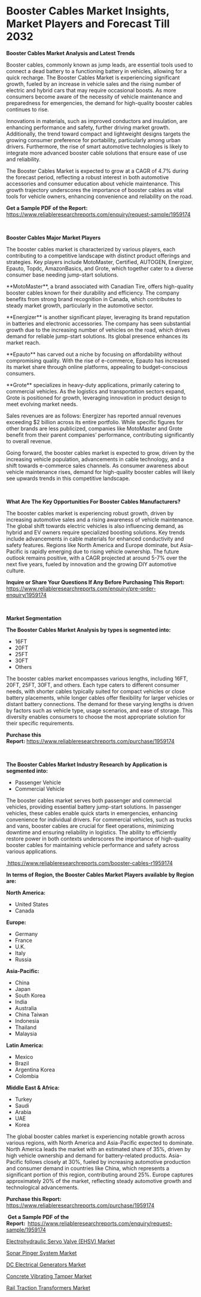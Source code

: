 <p><h1>Booster Cables Market Insights, Market Players and Forecast Till 2032</h1></p><p><strong>Booster Cables Market Analysis and Latest Trends</strong></p>
<p><p>Booster cables, commonly known as jump leads, are essential tools used to connect a dead battery to a functioning battery in vehicles, allowing for a quick recharge. The Booster Cables Market is experiencing significant growth, fueled by an increase in vehicle sales and the rising number of electric and hybrid cars that may require occasional boosts. As more consumers become aware of the necessity of vehicle maintenance and preparedness for emergencies, the demand for high-quality booster cables continues to rise.</p><p>Innovations in materials, such as improved conductors and insulation, are enhancing performance and safety, further driving market growth. Additionally, the trend toward compact and lightweight designs targets the growing consumer preference for portability, particularly among urban drivers. Furthermore, the rise of smart automotive technologies is likely to integrate more advanced booster cable solutions that ensure ease of use and reliability.</p><p>The Booster Cables Market is expected to grow at a CAGR of 4.7% during the forecast period, reflecting a robust interest in both automotive accessories and consumer education about vehicle maintenance. This growth trajectory underscores the importance of booster cables as vital tools for vehicle owners, enhancing convenience and reliability on the road.</p></p>
<p><strong>Get a Sample PDF of the Report:&nbsp;</strong> <a href="https://www.reliableresearchreports.com/enquiry/request-sample/1959174?utm_campaign=2662&utm_medium=2&utm_source=Github&utm_content=ia&utm_term=30032025&utm_id=booster-cables">https://www.reliableresearchreports.com/enquiry/request-sample/1959174</a></p>
<p>&nbsp;</p>
<p><strong>Booster Cables Major Market Players</strong></p>
<p><p>The booster cables market is characterized by various players, each contributing to a competitive landscape with distinct product offerings and strategies. Key players include MotoMaster, Certified, AUTOGEN, Energizer, Epauto, Topdc, AmazonBasics, and Grote, which together cater to a diverse consumer base needing jump-start solutions.</p><p>**MotoMaster**, a brand associated with Canadian Tire, offers high-quality booster cables known for their durability and efficiency. The company benefits from strong brand recognition in Canada, which contributes to steady market growth, particularly in the automotive sector.</p><p>**Energizer** is another significant player, leveraging its brand reputation in batteries and electronic accessories. The company has seen substantial growth due to the increasing number of vehicles on the road, which drives demand for reliable jump-start solutions. Its global presence enhances its market reach.</p><p>**Epauto** has carved out a niche by focusing on affordability without compromising quality. With the rise of e-commerce, Epauto has increased its market share through online platforms, appealing to budget-conscious consumers.</p><p>**Grote** specializes in heavy-duty applications, primarily catering to commercial vehicles. As the logistics and transportation sectors expand, Grote is positioned for growth, leveraging innovation in product design to meet evolving market needs.</p><p>Sales revenues are as follows: Energizer has reported annual revenues exceeding $2 billion across its entire portfolio. While specific figures for other brands are less publicized, companies like MotoMaster and Grote benefit from their parent companies’ performance, contributing significantly to overall revenue.</p><p>Going forward, the booster cables market is expected to grow, driven by the increasing vehicle population, advancements in cable technology, and a shift towards e-commerce sales channels. As consumer awareness about vehicle maintenance rises, demand for high-quality booster cables will likely see upwards trends in this competitive landscape.</p></p>
<p>&nbsp;</p>
<p><strong>What Are The Key Opportunities For Booster Cables Manufacturers?</strong></p>
<p><p>The booster cables market is experiencing robust growth, driven by increasing automotive sales and a rising awareness of vehicle maintenance. The global shift towards electric vehicles is also influencing demand, as hybrid and EV owners require specialized boosting solutions. Key trends include advancements in cable materials for enhanced conductivity and safety features. Regions like North America and Europe dominate, but Asia-Pacific is rapidly emerging due to rising vehicle ownership. The future outlook remains positive, with a CAGR projected at around 5-7% over the next five years, fueled by innovation and the growing DIY automotive culture.</p></p>
<p><strong>Inquire or Share Your Questions If Any Before Purchasing This Report:</strong> <a href="https://www.reliableresearchreports.com/enquiry/pre-order-enquiry/1959174?utm_campaign=2662&utm_medium=2&utm_source=Github&utm_content=ia&utm_term=30032025&utm_id=booster-cables">https://www.reliableresearchreports.com/enquiry/pre-order-enquiry/1959174</a></p>
<p>&nbsp;</p>
<p><strong>Market Segmentation</strong></p>
<p><strong>The Booster Cables Market Analysis by types is segmented into:</strong></p>
<p><ul><li>16FT</li><li>20FT</li><li>25FT</li><li>30FT</li><li>Others</li></ul></p>
<p><p>The booster cables market encompasses various lengths, including 16FT, 20FT, 25FT, 30FT, and others. Each type caters to different consumer needs, with shorter cables typically suited for compact vehicles or close battery placements, while longer cables offer flexibility for larger vehicles or distant battery connections. The demand for these varying lengths is driven by factors such as vehicle type, usage scenarios, and ease of storage. This diversity enables consumers to choose the most appropriate solution for their specific requirements.</p></p>
<p><strong>Purchase this Report:&nbsp;</strong><a href="https://www.reliableresearchreports.com/purchase/1959174?utm_campaign=2662&utm_medium=2&utm_source=Github&utm_content=ia&utm_term=30032025&utm_id=booster-cables">https://www.reliableresearchreports.com/purchase/1959174</a></p>
<p>&nbsp;</p>
<p><strong>The Booster Cables Market Industry Research by Application is segmented into:</strong></p>
<p><ul><li>Passenger Vehicle</li><li>Commercial Vehicle</li></ul></p>
<p><p>The booster cables market serves both passenger and commercial vehicles, providing essential battery jump-start solutions. In passenger vehicles, these cables enable quick starts in emergencies, enhancing convenience for individual drivers. For commercial vehicles, such as trucks and vans, booster cables are crucial for fleet operations, minimizing downtime and ensuring reliability in logistics. The ability to efficiently restore power in both contexts underscores the importance of high-quality booster cables for maintaining vehicle performance and safety across various applications.</p></p>
<p><a href="https://www.reliableresearchreports.com/booster-cables-r1959174?utm_campaign=2662&utm_medium=2&utm_source=Github&utm_content=ia&utm_term=30032025&utm_id=booster-cables">&nbsp;https://www.reliableresearchreports.com/booster-cables-r1959174</a></p>
<p><strong>In terms of Region, the Booster Cables Market Players available by Region are:</strong></p>
<p>
    <p> <strong> North America: </strong>
        <ul>
            <li>United States</li>
            <li>Canada</li>
        </ul>
        </p> 
    <p> <strong> Europe: </strong>
        <ul>
            <li>Germany</li>
            <li>France</li>
            <li>U.K.</li>
            <li>Italy</li>
            <li>Russia</li>
        </ul>
        </p> 
    <p> <strong> Asia-Pacific: </strong>
        <ul>
            <li>China</li>
            <li>Japan</li>
            <li>South Korea</li>
            <li>India</li>
            <li>Australia</li>
            <li>China Taiwan</li>
            <li>Indonesia</li>
            <li>Thailand</li>
            <li>Malaysia</li>
        </ul>
        </p> 
    <p> <strong> Latin America: </strong>
        <ul>
            <li>Mexico</li>
            <li>Brazil</li>
            <li>Argentina Korea</li>
            <li>Colombia</li>
        </ul>
        </p> 
    <p> <strong> Middle East & Africa: </strong>
        <ul>
            <li>Turkey</li>
            <li>Saudi</li>
            <li>Arabia</li>
            <li>UAE</li>
            <li>Korea</li>
        </ul>
    </p>
    </p>
<p><p>The global booster cables market is experiencing notable growth across various regions, with North America and Asia-Pacific expected to dominate. North America leads the market with an estimated share of 35%, driven by high vehicle ownership and demand for battery-related products. Asia-Pacific follows closely at 30%, fueled by increasing automotive production and consumer demand in countries like China, which represents a significant portion of this region, contributing around 25%. Europe captures approximately 20% of the market, reflecting steady automotive growth and technological advancements.</p></p>
<p><strong>Purchase this Report: </strong><a href="https://www.reliableresearchreports.com/purchase/1959174?utm_campaign=2662&utm_medium=2&utm_source=Github&utm_content=ia&utm_term=30032025&utm_id=booster-cables">https://www.reliableresearchreports.com/purchase/1959174</a></p>
<p>&nbsp;<strong>Get a Sample PDF of the Report:&nbsp;&nbsp;</strong><a href="https://www.reliableresearchreports.com/enquiry/request-sample/1959174?utm_campaign=2662&utm_medium=2&utm_source=Github&utm_content=ia&utm_term=30032025&utm_id=booster-cables">https://www.reliableresearchreports.com/enquiry/request-sample/1959174</a></p>
<p><strong></strong></p>
<p><p><a href="https://www.linkedin.com/pulse/market-demand-revenue-analysis-electrohydraulic-servo-valve-xkn6f?utm_campaign=2662&utm_medium=2&utm_source=Github&utm_content=ia&utm_term=30032025&utm_id=booster-cables">Electrohydraulic Servo Valve (EHSV) Market</a></p><p><a href="https://www.linkedin.com/pulse/sonar-pinger-system-industry-resonance-105-amplification-across-ltylf?utm_campaign=2662&utm_medium=2&utm_source=Github&utm_content=ia&utm_term=30032025&utm_id=booster-cables">Sonar Pinger System Market</a></p><p><a href="https://www.linkedin.com/pulse/dc-electrical-generators-market-analysis-2025-2032-strong-cagr-dq6hf?utm_campaign=2662&utm_medium=2&utm_source=Github&utm_content=ia&utm_term=30032025&utm_id=booster-cables">DC Electrical Generators Market</a></p><p><a href="https://www.linkedin.com/pulse/concrete-vibrating-tamper-market-forecasted-considering-hqqaf?utm_campaign=2662&utm_medium=2&utm_source=Github&utm_content=ia&utm_term=30032025&utm_id=booster-cables">Concrete Vibrating Tamper Market</a></p><p><a href="https://www.linkedin.com/pulse/factors-affecting-rail-traction-transformersmarket-growth-rate-41jyf?utm_campaign=2662&utm_medium=2&utm_source=Github&utm_content=ia&utm_term=30032025&utm_id=booster-cables">Rail Traction Transformers Market</a></p></p>